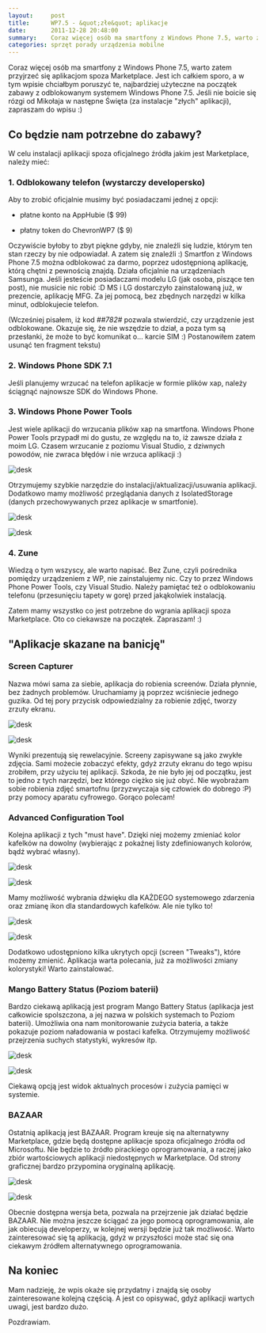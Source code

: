 ```yaml
---
layout:     post
title:      WP7.5 - &quot;złe&quot; aplikacje
date:       2011-12-28 20:48:00
summary:    Coraz więcej osób ma smartfony z Windows Phone 7.5, warto zatem przyjrzeć się aplikacjom spoza Marketplace. Jest ich całkiem sporo, a w tym wpisie chciałbym poruszyć te, najbardziej użyteczne na początek zabawy z odblokowanym systemem Windows Phone 7.5. Jeśli nie boicie się rózgi od Mikołaja w nastę...
categories: sprzęt porady urządzenia mobilne
---
```




Coraz więcej osób ma smartfony z Windows Phone 7.5, warto zatem przyjrzeć się aplikacjom spoza Marketplace. Jest ich całkiem sporo, a w tym wpisie chciałbym poruszyć te, najbardziej użyteczne na początek zabawy z odblokowanym systemem Windows Phone 7.5. Jeśli nie boicie się rózgi od Mikołaja w następne Święta (za instalacje "złych" aplikacji), zapraszam do wpisu :)



## Co będzie nam potrzebne do zabawy?




W celu instalacji aplikacji spoza oficjalnego źródła jakim jest Marketplace, należy mieć:



### 1. Odblokowany telefon (wystarczy developersko)



Aby to zrobić oficjalnie musimy być posiadaczami jednej z opcji:


  * płatne konto na AppHubie ($ 99)



  * płatny token do ChevronWP7 ($ 9)


Oczywiście byłoby to zbyt piękne gdyby, nie znaleźli się ludzie, którym ten stan rzeczy by nie odpowiadał. A zatem się znaleźli :) Smartfon z Windows Phone 7.5 można odblokować za darmo, poprzez udostępnioną aplikację, którą chętni z pewnością znajdą. Działa oficjalnie na urządzeniach Samsunga. Jeśli jesteście posiadaczami modelu LG (jak osoba, piszące ten post), nie musicie nic robić :D MS i LG dostarczyło zainstalowaną już, w prezencie, aplikację MFG. Za jej pomocą, bez zbędnych narzędzi w kilka minut, odblokujecie telefon. 

(Wcześniej pisałem, iż kod  *##782#*  pozwala stwierdzić, czy urządzenie jest odblokowane. Okazuje się, że nie wszędzie to dział, a poza tym są przesłanki, że może to być komunikat o... karcie SIM :) Postanowiłem zatem usunąć ten fragment tekstu)



### 2. Windows Phone SDK 7.1

 

Jeśli planujemy wrzucać na telefon aplikacje w formie plików xap, należy ściągnąć najnowsze SDK do Windows Phone.



### 3. Windows Phone Power Tools 

 

Jest wiele aplikacji do wrzucania plików xap na smartfona. Windows Phone Power Tools przypadł mi do gustu, ze względu na to, iż zawsze działa z moim LG. Czasem wrzucanie z poziomu Visual Studio, z dziwnych powodów, nie zwraca błędów i nie wrzuca aplikacji :)



![desk](https://raw.githubusercontent.com/djfoxer/djfoxer.github.io/master/_img/2011-12-28-_155_/g_-_608x405_-_-_29541x20111228193251_0.png)



Otrzymujemy szybkie narzędzie do instalacji/aktualizacji/usuwania aplikacji. Dodatkowo mamy możliwość przeglądania danych z IsolatedStorage (danych przechowywanych przez aplikacje w smartfonie).



![desk](https://raw.githubusercontent.com/djfoxer/djfoxer.github.io/master/_img/2011-12-28-_155_/g_-_608x405_-_-_29541x20111228193334_0.png)




![desk](https://raw.githubusercontent.com/djfoxer/djfoxer.github.io/master/_img/2011-12-28-_155_/g_-_608x405_-_-_29541x20111228193452_0.png)





### 4. Zune

 

Wiedzą o tym wszyscy, ale warto napisać. Bez Zune, czyli pośrednika pomiędzy urządzeniem z WP, nie zainstalujemy nic. Czy to przez Windows Phone Power Tools, czy Visual Studio. Należy pamiętać też o odblokowaniu telefonu (przesunięciu tapety w gorę) przed jakąkolwiek instalacją.

Zatem mamy wszystko co jest potrzebne do wgrania aplikacji spoza Marketplace. Oto co ciekawsze na początek. Zapraszam! :)



## "Aplikacje skazane na banicję"





### Screen Capturer



Nazwa mówi sama za siebie, aplikacja do robienia screenów. Działa płynnie, bez żadnych problemów. Uruchamiamy ją poprzez wciśniecie jednego guzika. Od tej pory przycisk odpowiedzialny za robienie zdjęć, tworzy zrzuty ekranu. 



![desk](https://raw.githubusercontent.com/djfoxer/djfoxer.github.io/master/_img/2011-12-28-_155_/g_-_608x405_-_-_29541x20111228194713_0.png)




![desk](https://raw.githubusercontent.com/djfoxer/djfoxer.github.io/master/_img/2011-12-28-_155_/g_-_608x405_-_-_29541x20111228195842_0.png)



Wyniki prezentują się rewelacyjnie. Screeny zapisywane są jako zwykłe zdjęcia. Sami możecie zobaczyć efekty, gdyż zrzuty ekranu do tego wpisu zrobiłem, przy użyciu tej aplikacji.
Szkoda, że nie było jej od początku, jest to jedno z tych narzędzi, bez którego ciężko się już obyć. Nie wyobrażam sobie robienia zdjęć smartofnu (przyzwyczaja się człowiek do dobrego :P) przy pomocy aparatu cyfrowego. Gorąco polecam!



### Advanced Configuration Tool

 

Kolejna aplikacji z tych "must have". Dzięki niej możemy zmieniać kolor kafelków na dowolny (wybierając z pokaźnej listy zdefiniowanych kolorów, bądź wybrać własny). 




![desk](https://raw.githubusercontent.com/djfoxer/djfoxer.github.io/master/_img/2011-12-28-_155_/g_-_608x405_-_-_29541x20111228200539_0.png)




![desk](https://raw.githubusercontent.com/djfoxer/djfoxer.github.io/master/_img/2011-12-28-_155_/g_-_608x405_-_-_29541x20111228200559_0.png)



Mamy możliwość wybrania dźwięku dla KAŻDEGO systemowego zdarzenia oraz zmianę ikon dla standardowych kafelków. Ale nie tylko to!



![desk](https://raw.githubusercontent.com/djfoxer/djfoxer.github.io/master/_img/2011-12-28-_155_/g_-_608x405_-_-_29541x20111228200610_0.png)




![desk](https://raw.githubusercontent.com/djfoxer/djfoxer.github.io/master/_img/2011-12-28-_155_/g_-_608x405_-_-_29541x20111228200539_0.png)



Dodatkowo udostępniono kilka ukrytych opcji (screen "Tweaks"), które możemy zmienić.
Aplikacja warta polecania, już za możliwości zmiany kolorystyki! Warto zainstalować.



### Mango Battery Status (Poziom baterii)



Bardzo ciekawą aplikacją jest program Mango Battery Status (aplikacja jest całkowicie spolszczona, a jej nazwa w polskich systemach to Poziom baterii). Umożliwia ona nam monitorowanie zużycia bateria, a także pokazuje poziom naładowania w postaci kafelka. Otrzymujemy możliwość przejrzenia suchych statystyki, wykresów itp.




![desk](https://raw.githubusercontent.com/djfoxer/djfoxer.github.io/master/_img/2011-12-28-_155_/g_-_608x405_-_-_29541x20111228202532_0.png)




![desk](https://raw.githubusercontent.com/djfoxer/djfoxer.github.io/master/_img/2011-12-28-_155_/g_-_608x405_-_-_29541x20111228202546_0.png)



Ciekawą opcją jest widok aktualnych procesów i zużycia pamięci w systemie. 



### BAZAAR



Ostatnią aplikacją jest BAZAAR. Program kreuje się na alternatywny Marketplace, gdzie będą dostępne aplikacje spoza oficjalnego źródła od Microsoftu. Nie będzie to źródło pirackiego oprogramowania, a raczej jako zbiór wartościowych aplikacji niedostępnych w Marketplace. Od strony graficznej bardzo przypomina oryginalną aplikację.



![desk](https://raw.githubusercontent.com/djfoxer/djfoxer.github.io/master/_img/2011-12-28-_155_/g_-_608x405_-_-_29541x20111228203019_0.png)




![desk](https://raw.githubusercontent.com/djfoxer/djfoxer.github.io/master/_img/2011-12-28-_155_/g_-_608x405_-_-_29541x20111228203033_0.png)



Obecnie dostępna wersja beta, pozwala na przejrzenie jak działać będzie BAZAAR. Nie można jeszcze ściągać za jego pomocą oprogramowania, ale jak obiecują developerzy, w kolejnej wersji będzie już tak możliwość. Warto zainteresować się  tą aplikacją, gdyż w przyszłości może stać się ona ciekawym źródłem alternatywnego oprogramowania.




## Na koniec



Mam nadzieję, że wpis okaże się przydatny i znajdą się osoby zainteresowane kolejną częścią. A jest co opisywać, gdyż aplikacji wartych uwagi, jest bardzo dużo.

Pozdrawiam.